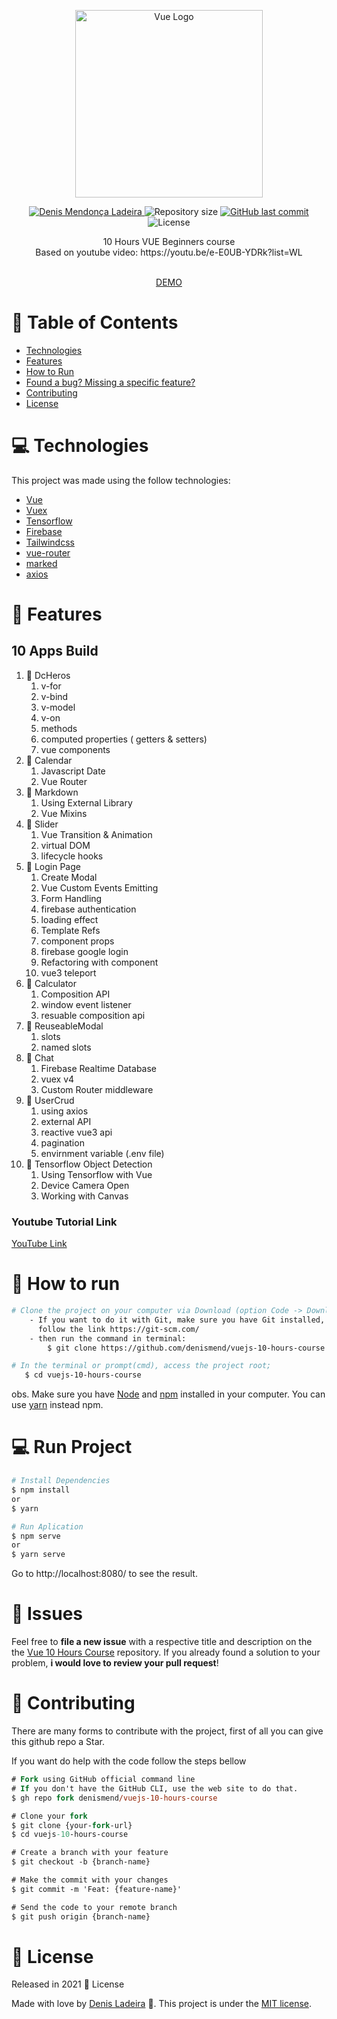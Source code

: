 <p align="center">
   <img src="https://3lhowb48prep40031529g5yj-wpengine.netdna-ssl.com/wp-content/uploads/2019/10/logo-vuejs-min.png" alt="Vue Logo" width="300"/>
</p>

<p align="center">
   <a href="https://linkedin.com/in/denis-ladeira-814365115/">
      <img alt="Denis Mendonça Ladeira" src="https://img.shields.io/badge/-DenisLadeira-gray?style=flat&logo=Linkedin&logoColor=white" />
   </a>
  <img alt="Repository size" src="https://img.shields.io/github/repo-size/denismend/vuejs-10-hours-course?color=green">

  <a href="https://github.com/denismend/vuejs-10-hours-course/commits/dev_v1">
    <img alt="GitHub last commit" src="https://img.shields.io/github/last-commit/denismend/vuejs-10-hours-course?color=green">
  </a>

  <img alt="License" src="https://img.shields.io/badge/license-MIT-green">
 
</p>

<p align="center">
  10 Hours VUE Beginners course <br />
  Based on youtube video: https://youtu.be/e-E0UB-YDRk?list=WL
</p>

<p align="center"
  <br /><br />
  <span>
    <a href="http://vuejs-10-hours-course-git-master.denismend.vercel.app/" target="_blank">DEMO</a>
  </span>
</p>


# :pushpin: Table of Contents

* [Technologies](#computer-technologies)
* [Features](#rocket-features)
* [How to Run](#construction_worker-how-to-run)
* [Found a bug? Missing a specific feature?](#bug-issues)
* [Contributing](#tada-contributing)
* [License](#closed_book-license)

# :computer: Technologies
This project was made using the follow technologies:

* [Vue](https://vuejs.org/)
* [Vuex](https://vuex.vuejs.org/)
* [Tensorflow](https://www.tensorflow.org/?hl=pt-br)
* [Firebase](https://firebase.google.com/)
* [Tailwindcss](https://tailwindcss.com/)
* [vue-router](https://router.vuejs.org/)
* [marked](https://github.com/markedjs/marked)
* [axios](https://github.com/axios/axios)

# :rocket: Features

## 10 Apps Build

1. 🔷 DcHeros
   1. v-for
   2. v-bind
   3. v-model
   4. v-on
   5. methods
   6. computed properties ( getters & setters)
   7. vue components
2. 🔷 Calendar
   1. Javascript Date
   2. Vue Router
3. 🔷 Markdown
   1. Using External Library
   2. Vue Mixins
4. 🔷 Slider
   1. Vue Transition & Animation
   2. virtual DOM
   3. lifecycle hooks
5. 🔷 Login Page
   1. Create Modal
   2. Vue Custom Events Emitting
   3. Form Handling
   4. firebase authentication
   5. loading effect
   6. Template Refs
   7. component props
   8. firebase google login
   9. Refactoring with component
   10. vue3 teleport
6. 🔷 Calculator
   1. Composition API
   2. window event listener
   3. resuable composition api
7. 🔷 ReuseableModal
   1. slots
   2. named slots
8. 🔷 Chat
   1. Firebase Realtime Database
   2. vuex v4
   3. Custom Router middleware
9. 🔷 UserCrud
   1. using axios
   2. external API
   3. reactive vue3 api
   4. pagination
   5. envirnment variable (.env file)
10. 🔷 Tensorflow Object Detection
    1. Using Tensorflow with Vue
    2. Device Camera Open
    3. Working with Canvas

### Youtube Tutorial Link

[YouTube Link](https://youtube.com/bitfumes)


# :construction_worker: How to run
```bash
# Clone the project on your computer via Download (option Code -> Download ZIP)
    - If you want to do it with Git, make sure you have Git installed,
      follow the link https://git-scm.com/
    - then run the command in terminal:
        $ git clone https://github.com/denismend/vuejs-10-hours-course.git

# In the terminal or prompt(cmd), access the project root;
   $ cd vuejs-10-hours-course
```

obs. Make sure you have [Node](https://nodejs.org/en/) and [npm](https://nodejs.org/en/) 
installed in your computer. You can use [yarn](https://yarnpkg.com) instead npm.

# :computer: Run Project
```bash
# Install Dependencies
$ npm install
or
$ yarn

# Run Aplication
$ npm serve
or
$ yarn serve
```
Go to http://localhost:8080/ to see the result.

# :bug: Issues

Feel free to **file a new issue** with a respective title and description on the the [Vue 10 Hours Course](https://github.com/denismend/vuejs-10-hours-course/issues) repository. If you already found a solution to your problem, **i would love to review your pull request**!

# :tada: Contributing

There are many forms to contribute with the project, first of all you can give this github repo a Star.

If you want do help with the code follow the steps bellow

```ps
# Fork using GitHub official command line
# If you don't have the GitHub CLI, use the web site to do that.
$ gh repo fork denismend/vuejs-10-hours-course

# Clone your fork
$ git clone {your-fork-url}
$ cd vuejs-10-hours-course

# Create a branch with your feature
$ git checkout -b {branch-name}

# Make the commit with your changes
$ git commit -m 'Feat: {feature-name}'

# Send the code to your remote branch
$ git push origin {branch-name}
```

# :closed_book: License

Released in 2021 :closed_book: License

Made with love by [Denis Ladeira](https://github.com/denismend) 🚀.
This project is under the [MIT license](./LICENSE).
